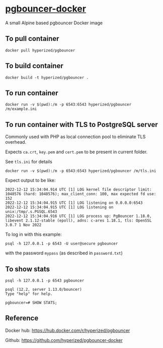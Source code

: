 # [pgbouncer-docker](https://github.com/hyperized/pgbouncer-docker)
A small Alpine based pgbouncer Docker image

## To pull container

```docker pull hyperized/pgbouncer```

## To build container

```docker build -t hyperized/pgbouncer .```

## To run container 

```docker run -v $(pwd):/m -p 6543:6543 hyperized/pgbouncer /m/example.ini```

## To run container with TLS to PostgreSQL server

Commonly used with PHP as local connection pool to eliminate TLS overhead.

Expects `ca.crt`, `key.pem` and `cert.pem` to be present in current folder.

See `tls.ini` for details

```docker run -v $(pwd):/m -p 6543:6543 hyperized/pgbouncer /m/tls.ini```

Expect output to be like:

```shell script
2022-12-12 15:34:04.914 UTC [1] LOG kernel file descriptor limit: 1048576 (hard: 1048576); max_client_conn: 100, max expected fd use: 152
2022-12-12 15:34:04.915 UTC [1] LOG listening on 0.0.0.0:6543
2022-12-12 15:34:04.915 UTC [1] LOG listening on unix:/tmp/.s.PGSQL.6543
2022-12-12 15:34:04.916 UTC [1] LOG process up: PgBouncer 1.18.0, libevent 2.1.12-stable (epoll), adns: c-ares 1.18.1, tls: OpenSSL 3.0.7 1 Nov 2022
```

To log in with this example:

```
psql -h 127.0.0.1 -p 6543 -U user@secure pgbouncer
```

with the password `mypass` (as described in `password.txt`)

## To show stats

```
psql -h 127.0.0.1 -p 6543 pgbouncer

psql (12.2, server 1.13.0/bouncer)
Type "help" for help.

pgbouncer=# SHOW STATS;
```

## Reference

Docker hub: https://hub.docker.com/r/hyperized/pgbouncer

Github: https://github.com/hyperized/pgbouncer-docker
